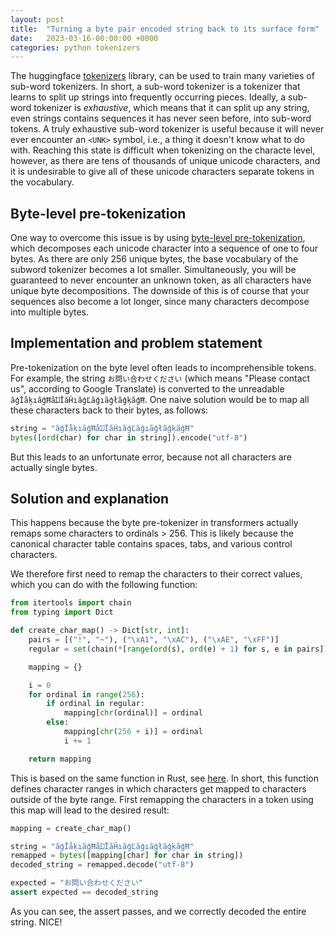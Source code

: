 ```yaml
---
layout: post
title:  "Turning a byte pair encoded string back to its surface form"
date:   2023-03-16-00:00:00 +0000
categories: python tokenizers
---
```


The huggingface [tokenizers](https://github.com/huggingface/tokenizers) library, can be used to train many varieties of sub-word tokenizers. In short, a sub-word tokenizer is a tokenizer that learns to split up strings into frequently occurring pieces. Ideally, a sub-word tokenizer is _exhaustive_, which means that it can split up any string, even strings contains sequences it has never seen before, into sub-word tokens. A truly exhaustive sub-word tokenizer is useful because it will never ever encounter an `<UNK>` symbol, i.e., a thing it doesn't know what to do with. Reaching this state is difficult when tokenizing on the characte level, however, as there are tens of thousands of unique unicode characters, and it is undesirable to give all of these unicode characters separate tokens in the vocabulary.

## Byte-level pre-tokenization

One way to overcome this issue is by using [byte-level pre-tokenization](https://huggingface.co/docs/tokenizers/api/pre-tokenizers#tokenizers.pre_tokenizers.ByteLevel), which decomposes each unicode character into a sequence of one to four bytes. As there are only 256 unique bytes, the base vocabulary of the subword tokenizer becomes a lot smaller. Simultaneously, you will be guaranteed to never encounter an unknown token, as all characters have unique byte decompositions. The downside of this is of course that your sequences also become a lot longer, since many characters decompose into multiple bytes.

## Implementation and problem statement

Pre-tokenization on the byte level often leads to incomprehensible tokens. For example, the string `お問い合わせください` (which means "Please contact us", according to Google Translate) is converted to the unreadable `ãģĬåķıãģĦåĲĪãĤıãģĽãģıãģłãģķãģĦ`. One naive solution would be to map all these characters back to their bytes, as follows:

```python
string = "ãģĬåķıãģĦåĲĪãĤıãģĽãģıãģłãģķãģĦ"
bytes([ord(char) for char in string]).encode("utf-8")
```

But this leads to an unfortunate error, because not all characters are actually single bytes.

## Solution and explanation

This happens because the byte pre-tokenizer in transformers actually remaps some characters to ordinals > 256. This is likely because the canonical character table contains spaces, tabs, and various control characters.

We therefore first need to remap the characters to their correct values, which you can do with the following function:

```python
from itertools import chain
from typing import Dict

def create_char_map() -> Dict[str, int]:
    pairs = [("!", "~"), ("\xA1", "\xAC"), ("\xAE", "\xFF")]
    regular = set(chain(*[range(ord(s), ord(e) + 1) for s, e in pairs]))

    mapping = {}

    i = 0
    for ordinal in range(256):
        if ordinal in regular:
            mapping[chr(ordinal)] = ordinal
        else:
            mapping[chr(256 + i)] = ordinal
            i += 1

    return mapping
```

This is based on the same function in Rust, see [here](https://github.com/huggingface/tokenizers/blob/main/tokenizers/src/pre_tokenizers/byte_level.rs#L12). In short, this function defines character ranges in which characters get mapped to characters outside of the byte range. First remapping the characters in a token using this map will lead to the desired result:

```python
mapping = create_char_map()

string = "ãģĬåķıãģĦåĲĪãĤıãģĽãģıãģłãģķãģĦ"
remapped = bytes([mapping[char] for char in string])
decoded_string = remapped.decode("utf-8")

expected = "お問い合わせください"
assert expected == decoded_string
```

As you can see, the assert passes, and we correctly decoded the entire string. NICE!
